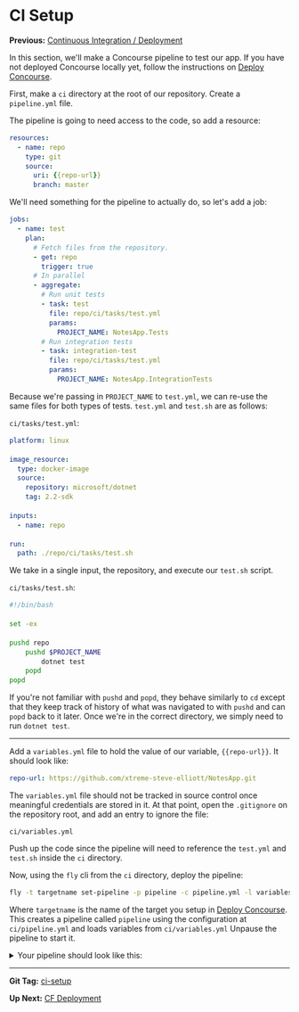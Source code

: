 # CI Setup

**Previous:** [Continuous Integration / Deployment](/workshop/#continuous-integration-deployment)

In this section, we'll make a Concourse pipeline to test our app. If you have not deployed Concourse locally yet, follow the instructions on [Deploy Concourse](../deploy-concourse).

First, make a `ci` directory at the root of our repository. Create a `pipeline.yml` file.

The pipeline is going to need access to the code, so add a resource:
```yaml
resources:
  - name: repo
    type: git
    source:
      uri: {{repo-url}}
      branch: master
```

We'll need something for the pipeline to actually do, so let's add a job:
```yaml
jobs:
  - name: test
    plan:
      # Fetch files from the repository.
      - get: repo
        trigger: true
      # In parallel
      - aggregate:
        # Run unit tests
        - task: test
          file: repo/ci/tasks/test.yml
          params:
            PROJECT_NAME: NotesApp.Tests
        # Run integration tests
        - task: integration-test
          file: repo/ci/tasks/test.yml
          params:
            PROJECT_NAME: NotesApp.IntegrationTests
```

Because we're passing in `PROJECT_NAME` to `test.yml`, we can re-use the same files for both types of tests. `test.yml` and `test.sh` are as follows:

`ci/tasks/test.yml`:
```yaml
platform: linux

image_resource:
  type: docker-image
  source:
    repository: microsoft/dotnet
    tag: 2.2-sdk

inputs:
  - name: repo

run:
  path: ./repo/ci/tasks/test.sh
```
We take in a single input, the repository, and execute our `test.sh` script.

`ci/tasks/test.sh`:
```bash
#!/bin/bash

set -ex

pushd repo
    pushd $PROJECT_NAME
        dotnet test
    popd
popd
```
If you're not familiar with `pushd` and `popd`, they behave similarly to `cd` except that they keep track of history of what was navigated to with `pushd` and can `popd` back to it later. Once we're in the correct directory, we simply need to run `dotnet test`.

***

Add a `variables.yml` file to hold the value of our variable, `{{repo-url}}`. It should look like:
```yaml
repo-url: https://github.com/xtreme-steve-elliott/NotesApp.git
```

The `variables.yml` file should not be tracked in source control once meaningful credentials are stored in it. At that point, open the `.gitignore` on the repository root, and add an entry to ignore the file:
```gitignore
ci/variables.yml
```
Push up the code since the pipeline will need to reference the `test.yml` and `test.sh` inside the `ci` directory.

Now, using the `fly` cli from the `ci` directory, deploy the pipeline:
```bash
fly -t targetname set-pipeline -p pipeline -c pipeline.yml -l variables.yml
```
Where `targetname` is the name of the target you setup in [Deploy Concourse](../deploy-concourse). This creates a pipeline called `pipeline` using the configuration at `ci/pipeline.yml` and loads variables from `ci/variables.yml` Unpause the pipeline to start it.

<details>
  <summary>Your pipeline should look like this:</summary>
  <a href="pipeline-test.png" target="_blank">
    ![pipeline-test.png](pipeline-test.png)
  </a>
</details>

***

**Git Tag:**  [ci-setup](https://github.com/xtreme-steve-elliott/NotesApp/tree/ci-setup)

**Up Next:** [CF Deployment](../cf-deployment)
